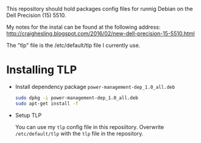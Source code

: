 This repository should hold packages config files for runnig Debian on the Dell Precision (15) 5510.

My notes for the instal can be found at the following address:
http://craighesling.blogspot.com/2016/02/new-dell-precision-15-5510.html

The "tlp" file is the /etc/default/tlp file I currently use.

# Installing TLP #

* Install dependency package `power-management-dep_1.0_all.deb`

  ```bash
  sudo dpkg -i power-management-dep_1.0_all.deb
  sudo apt-get install -f
  ```
* Setup TLP

  You can use my `tlp` config file in this reposiitory.
  Overwrite `/etc/default/tlp` with the `tlp` file in the repository.
